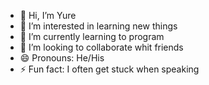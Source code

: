 - 👋 Hi, I’m Yure
- 👀 I’m interested in learning new things
- 🌱 I’m currently learning to program
- 💞️ I’m looking to collaborate whit friends
- 😄 Pronouns: He/His
- ⚡ Fun fact: I often get stuck when speaking

<!---
ImYure/ImYure is a ✨ special ✨ repository because its `README.md` (this file) appears on your GitHub profile.
You can click the Preview link to take a look at your changes.
--->
